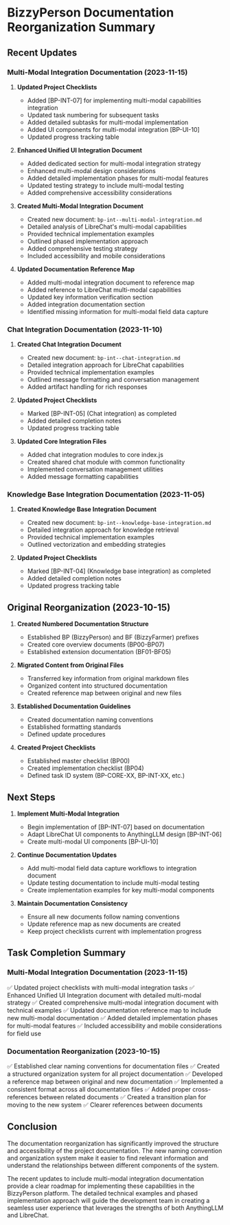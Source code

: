 # BizzyPerson Documentation Reorganization Summary

## Recent Updates

### Multi-Modal Integration Documentation (2023-11-15)

1. **Updated Project Checklists**
   - Added [BP-INT-07] for implementing multi-modal capabilities integration
   - Updated task numbering for subsequent tasks
   - Added detailed subtasks for multi-modal implementation
   - Added UI components for multi-modal integration [BP-UI-10]
   - Updated progress tracking table

2. **Enhanced Unified UI Integration Document**
   - Added dedicated section for multi-modal integration strategy
   - Enhanced multi-modal design considerations
   - Added detailed implementation phases for multi-modal features
   - Updated testing strategy to include multi-modal testing
   - Added comprehensive accessibility considerations

3. **Created Multi-Modal Integration Document**
   - Created new document: `bp-int--multi-modal-integration.md`
   - Detailed analysis of LibreChat's multi-modal capabilities
   - Provided technical implementation examples
   - Outlined phased implementation approach
   - Added comprehensive testing strategy
   - Included accessibility and mobile considerations

4. **Updated Documentation Reference Map**
   - Added multi-modal integration document to reference map
   - Added reference to LibreChat multi-modal capabilities
   - Updated key information verification section
   - Added integration documentation section
   - Identified missing information for multi-modal field data capture

### Chat Integration Documentation (2023-11-10)

1. **Created Chat Integration Document**
   - Created new document: `bp-int--chat-integration.md`
   - Detailed integration approach for LibreChat capabilities
   - Provided technical implementation examples
   - Outlined message formatting and conversation management
   - Added artifact handling for rich responses

2. **Updated Project Checklists**
   - Marked [BP-INT-05] (Chat integration) as completed
   - Added detailed completion notes
   - Updated progress tracking table

3. **Updated Core Integration Files**
   - Added chat integration modules to core index.js
   - Created shared chat module with common functionality
   - Implemented conversation management utilities
   - Added message formatting capabilities

### Knowledge Base Integration Documentation (2023-11-05)

1. **Created Knowledge Base Integration Document**
   - Created new document: `bp-int--knowledge-base-integration.md`
   - Detailed integration approach for knowledge retrieval
   - Provided technical implementation examples
   - Outlined vectorization and embedding strategies

2. **Updated Project Checklists**
   - Marked [BP-INT-04] (Knowledge base integration) as completed
   - Added detailed completion notes
   - Updated progress tracking table

## Original Reorganization (2023-10-15)

1. **Created Numbered Documentation Structure**
   - Established BP (BizzyPerson) and BF (BizzyFarmer) prefixes
   - Created core overview documents (BP00-BP07)
   - Established extension documentation (BF01-BF05)

2. **Migrated Content from Original Files**
   - Transferred key information from original markdown files
   - Organized content into structured documentation
   - Created reference map between original and new files

3. **Established Documentation Guidelines**
   - Created documentation naming conventions
   - Established formatting standards
   - Defined update procedures

4. **Created Project Checklists**
   - Established master checklist (BP00)
   - Created implementation checklist (BP04)
   - Defined task ID system (BP-CORE-XX, BP-INT-XX, etc.)

## Next Steps

1. **Implement Multi-Modal Integration**
   - Begin implementation of [BP-INT-07] based on documentation
   - Adapt LibreChat UI components to AnythingLLM design [BP-INT-06]
   - Create multi-modal UI components [BP-UI-10]

2. **Continue Documentation Updates**
   - Add multi-modal field data capture workflows to integration document
   - Update testing documentation to include multi-modal testing
   - Create implementation examples for key multi-modal components

3. **Maintain Documentation Consistency**
   - Ensure all new documents follow naming conventions
   - Update reference map as new documents are created
   - Keep project checklists current with implementation progress

## Task Completion Summary

### Multi-Modal Integration Documentation (2023-11-15)

✅ Updated project checklists with multi-modal integration tasks
✅ Enhanced Unified UI Integration document with detailed multi-modal strategy
✅ Created comprehensive multi-modal integration document with technical examples
✅ Updated documentation reference map to include new multi-modal documentation
✅ Added detailed implementation phases for multi-modal features
✅ Included accessibility and mobile considerations for field use

### Documentation Reorganization (2023-10-15)

✅ Established clear naming conventions for documentation files
✅ Created a structured organization system for all project documentation
✅ Developed a reference map between original and new documentation
✅ Implemented a consistent format across all documentation files
✅ Added proper cross-references between related documents
✅ Created a transition plan for moving to the new system
✅ Clearer references between documents

## Conclusion

The documentation reorganization has significantly improved the structure and accessibility of the project documentation. The new naming convention and organization system make it easier to find relevant information and understand the relationships between different components of the system.

The recent updates to include multi-modal integration documentation provide a clear roadmap for implementing these capabilities in the BizzyPerson platform. The detailed technical examples and phased implementation approach will guide the development team in creating a seamless user experience that leverages the strengths of both AnythingLLM and LibreChat. 